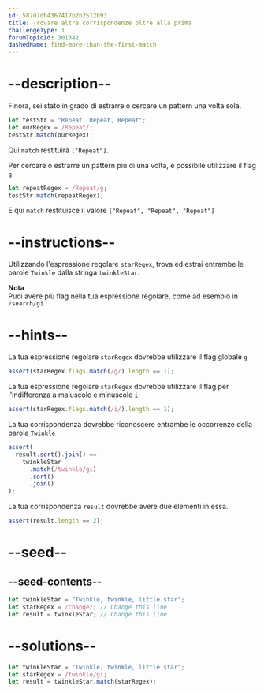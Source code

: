 ```yaml
---
id: 587d7db4367417b2b2512b93
title: Trovare altre corrispondenze oltre alla prima
challengeType: 1
forumTopicId: 301342
dashedName: find-more-than-the-first-match
---
```


# --description--

Finora, sei stato in grado di estrarre o cercare un pattern una volta sola.

```js
let testStr = "Repeat, Repeat, Repeat";
let ourRegex = /Repeat/;
testStr.match(ourRegex);
```

Qui `match` restituirà `["Repeat"]`.

Per cercare o estrarre un pattern più di una volta, è possibile utilizzare il flag `g`.

```js
let repeatRegex = /Repeat/g;
testStr.match(repeatRegex);
```

E qui `match` restituisce il valore `["Repeat", "Repeat", "Repeat"]`

# --instructions--

Utilizzando l'espressione regolare `starRegex`, trova ed estrai entrambe le parole `Twinkle` dalla stringa `twinkleStar`.

**Nota**  
Puoi avere più flag nella tua espressione regolare, come ad esempio in `/search/gi`

# --hints--

La tua espressione regolare `starRegex` dovrebbe utilizzare il flag globale `g`

```js
assert(starRegex.flags.match(/g/).length == 1);
```

La tua espressione regolare `starRegex` dovrebbe utilizzare il flag per l'indifferenza a maiuscole e minuscole `i`

```js
assert(starRegex.flags.match(/i/).length == 1);
```

La tua corrispondenza dovrebbe riconoscere entrambe le occorrenze della parola `Twinkle`

```js
assert(
  result.sort().join() ==
    twinkleStar
      .match(/twinkle/gi)
      .sort()
      .join()
);
```

La tua corrispondenza `result` dovrebbe avere due elementi in essa.

```js
assert(result.length == 2);
```

# --seed--

## --seed-contents--

```js
let twinkleStar = "Twinkle, twinkle, little star";
let starRegex = /change/; // Change this line
let result = twinkleStar; // Change this line
```

# --solutions--

```js
let twinkleStar = "Twinkle, twinkle, little star";
let starRegex = /twinkle/gi;
let result = twinkleStar.match(starRegex);
```

